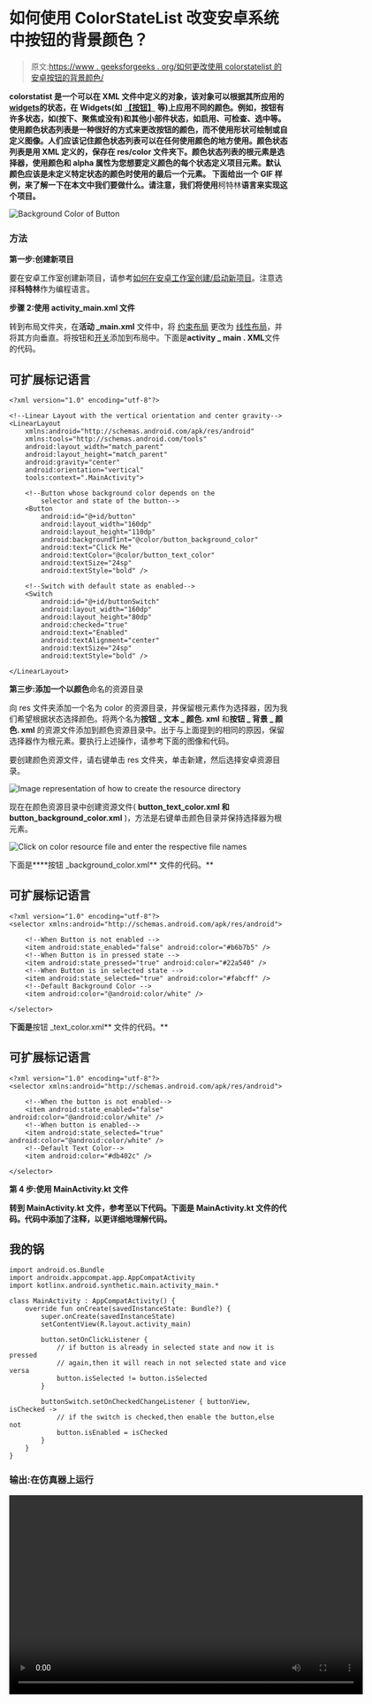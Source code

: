 # 如何使用 ColorStateList 改变安卓系统中按钮的背景颜色？

> 原文:[https://www . geeksforgeeks . org/如何更改使用 colorstatelist 的安卓按钮的背景颜色/](https://www.geeksforgeeks.org/how-to-change-the-background-color-of-button-in-android-using-colorstatelist/)

**colorstatist 是一个可以在 XML 文件中定义的对象，该对象可以根据其所应用的**[**widgets**](https://www.geeksforgeeks.org/how-to-create-a-basic-widget-of-an-android-app/)**的状态，在 Widgets(如** [**【按钮】**](https://www.geeksforgeeks.org/button-in-kotlin/) **等)上应用不同的颜色。例如，按钮有许多状态，如(按下、聚焦或没有)和其他小部件状态，如启用、可检查、选中等。使用颜色状态列表是一种很好的方式来更改按钮的颜色，而不使用形状可绘制或自定义图像。人们应该记住颜色状态列表可以在任何使用颜色的地方使用。颜色状态列表是用 XML 定义的，保存在 res/color 文件夹下。**颜色状态列表的根元素是选择器**，使用颜色和 alpha 属性为您想要定义颜色的每个状态定义项目元素。**默认颜色应该是未定义特定状态的颜色时使用的最后一个元素。** 下面给出一个 GIF 样例，来了解一下在本文中我们要做什么。请注意，我们将使用**柯特林**语言来实现这个项目。**

![Background Color of Button](img/c360d6a161f2a10b4abcf1f8fe11646b.png)

### 方法

**第一步:创建新项目**

要在安卓工作室创建新项目，请参考[如何在安卓工作室创建/启动新项目](https://www.geeksforgeeks.org/android-how-to-create-start-a-new-project-in-android-studio/)。注意选择**科特林**作为编程语言。

**步骤 2:使用 activity_main.xml 文件**

转到布局文件夹，在**活动 _main.xml** 文件中，将 [约束布局](https://www.geeksforgeeks.org/android-ui-layouts/) 更改为 [线性布局](https://www.geeksforgeeks.org/android-linearlayout-in-kotlin/)，并将其方向垂直。将按钮和[开关](https://www.geeksforgeeks.org/switch-in-kotlin/)添加到布局中。下面是**activity _ main . XML**文件的代码。

## 可扩展标记语言

```
<?xml version="1.0" encoding="utf-8"?>

<!--Linear Layout with the vertical orientation and center gravity-->
<LinearLayout 
    xmlns:android="http://schemas.android.com/apk/res/android"
    xmlns:tools="http://schemas.android.com/tools"
    android:layout_width="match_parent"
    android:layout_height="match_parent"
    android:gravity="center"
    android:orientation="vertical"
    tools:context=".MainActivity">

    <!--Button whose background color depends on the 
        selector and state of the button-->
    <Button
        android:id="@+id/button"
        android:layout_width="160dp"
        android:layout_height="110dp"
        android:backgroundTint="@color/button_background_color"
        android:text="Click Me"
        android:textColor="@color/button_text_color"
        android:textSize="24sp"
        android:textStyle="bold" />

    <!--Switch with default state as enabled-->
    <Switch
        android:id="@+id/buttonSwitch"
        android:layout_width="160dp"
        android:layout_height="80dp"
        android:checked="true"
        android:text="Enabled"
        android:textAlignment="center"
        android:textSize="24sp"
        android:textStyle="bold" />

</LinearLayout>
```

**第三步:添加一个以颜色**命名的资源目录

向 res 文件夹添加一个名为 color 的资源目录，并保留根元素作为选择器，因为我们希望根据状态选择颜色。将两个名为**按钮 _ 文本 _ 颜色. xml** 和**按钮 _ 背景 _ 颜色. xml** 的资源文件添加到颜色资源目录中。出于与上面提到的相同的原因，保留选择器作为根元素。要执行上述操作，请参考下面的图像和代码。

要创建颜色资源文件，请右键单击 res 文件夹，单击新建，然后选择安卓资源目录。

![Image representation of how to create the resource directory](img/a33f58929a6ba59a7711d1bd6e52a11a.png)

现在在颜色资源目录中创建资源文件( **button_text_color.xml 和 button_background_color.xml** )，方法是右键单击颜色目录并保持选择器为根元素。

![Click on color resource file and enter the respective file names](img/b3fa35cdd39babe8dcc783df8cb4a1c2.png)

下面是****按钮 _background_color.xml** 文件的代码。**

## **可扩展标记语言**

```
<?xml version="1.0" encoding="utf-8"?>
<selector xmlns:android="http://schemas.android.com/apk/res/android">

    <!--When Button is not enabled -->
    <item android:state_enabled="false" android:color="#b6b7b5" />
    <!--When Button is in pressed state -->
    <item android:state_pressed="true" android:color="#22a540" />
    <!--When Button is in selected state -->
    <item android:state_selected="true" android:color="#fabcff" />
    <!--Default Background Color -->
    <item android:color="@android:color/white" />

</selector>
```

**下面是**按钮 _text_color.xml** 文件的代码。**

## **可扩展标记语言**

```
<?xml version="1.0" encoding="utf-8"?>
<selector xmlns:android="http://schemas.android.com/apk/res/android">

    <!--When the button is not enabled-->
    <item android:state_enabled="false" android:color="@android:color/white" />
    <!--When button is enabled-->
    <item android:state_selected="true" android:color="@android:color/white" />
    <!--Default Text Color-->
    <item android:color="#db402c" />

</selector>
```

****第 4 步:使用 MainActivity.kt 文件****

**转到 **MainActivity.kt** 文件，参考至以下代码。下面是 **MainActivity.kt** 文件的代码。代码中添加了注释，以更详细地理解代码。**

## **我的锅**

```
import android.os.Bundle
import androidx.appcompat.app.AppCompatActivity
import kotlinx.android.synthetic.main.activity_main.*

class MainActivity : AppCompatActivity() {
    override fun onCreate(savedInstanceState: Bundle?) {
        super.onCreate(savedInstanceState)
        setContentView(R.layout.activity_main)

        button.setOnClickListener {
            // if button is already in selected state and now it is pressed
            // again,then it will reach in not selected state and vice versa
            button.isSelected != button.isSelected
        }

        buttonSwitch.setOnCheckedChangeListener { buttonView, isChecked ->
            // if the switch is checked,then enable the button,else not
            button.isEnabled = isChecked
        }
    }
}
```

### ****输出:在仿真器上运行****

**<video class="wp-video-shortcode" id="video-500374-1" width="640" height="360" preload="metadata" controls=""><source type="video/mp4" src="https://media.geeksforgeeks.org/wp-content/uploads/20201013003613/Output_Video.mp4?_=1">[https://media.geeksforgeeks.org/wp-content/uploads/20201013003613/Output_Video.mp4](https://media.geeksforgeeks.org/wp-content/uploads/20201013003613/Output_Video.mp4)</video>**